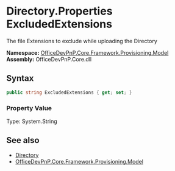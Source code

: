 # Directory.Properties ExcludedExtensions
 The file Extensions to exclude while uploading the Directory   

**Namespace:** [OfficeDevPnP.Core.Framework.Provisioning.Model](OfficeDevPnP.Core.Framework.Provisioning.Model.md)  
**Assembly:** OfficeDevPnP.Core.dll  
## Syntax
```C#
public string ExcludedExtensions { get; set; }
```

### Property Value
Type: System.String  

## See also
- [Directory](OfficeDevPnP.Core.Framework.Provisioning.Model.Directory.md) 
- [OfficeDevPnP.Core.Framework.Provisioning.Model](OfficeDevPnP.Core.Framework.Provisioning.Model.md) 

